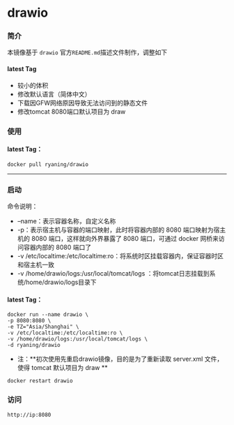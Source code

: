 # drawio

### 简介

本镜像基于 `drawio` 官方`README.md`描述文件制作，调整如下

#### latest Tag

- 较小的体积
- 修改默认语言（简体中文）
- 下载因GFW网络原因导致无法访问到的静态文件
- 修改tomcat 8080端口默认项目为 draw

### 使用

#### latest  Tag：

```
docker pull ryaning/drawio
```
---

### 启动

命令说明：

- –name：表示容器名称，自定义名称
- -p：表示宿主机与容器的端口映射，此时将容器内部的 8080 端口映射为宿主机的 8080 端口，这样就向外界暴露了 8080 端口，可通过 docker 网桥来访问容器内部的 8080 端口了
- -v /etc/localtime:/etc/localtime:ro：将系统时区挂载容器内，保证容器时区和宿主机一致
- -v /home/drawio/logs:/usr/local/tomcat/logs ：将tomcat日志挂载到系统/home/drawio/logs目录下

#### latest Tag：

```
docker run --name drawio \
-p 8080:8080 \
-e TZ="Asia/Shanghai" \
-v /etc/localtime:/etc/localtime:ro \
-v /home/drawio/logs:/usr/local/tomcat/logs \
-d ryaning/drawio
```

- 注：**初次使用先重启drawio镜像，目的是为了重新读取 server.xml 文件，使得 tomcat 默认项目为 draw **

```
docker restart drawio
```

### 访问

```
http://ip:8080
```